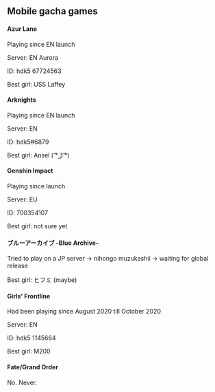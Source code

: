 ## Mobile gacha games

#### Azur Lane

Playing since EN launch

Server: EN Aurora

ID: hdk5 67724563

Best girl: USS Laffey

#### Arknights

Playing since EN launch

Server: EN

ID: hdk5#6879

Best girl: Ansel ( ͡° ͜ʖ ͡°)

#### Genshin Impact

Playing since launch

Server: EU

ID: 700354107

Best girl: not sure yet

#### ブルーアーカイブ -Blue Archive-

Tried to play on a JP server -> nihongo muzukashii -> waiting for global release

Best girl: ヒフミ (maybe)

#### Girls' Frontline

Had been playing since August 2020 till October 2020

Server: EN

ID: hdk5 1145664

Best girl: M200

#### Fate/Grand Order

No. Never.
